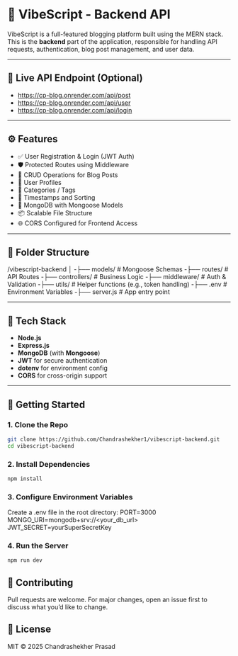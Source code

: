 # 📝 VibeScript - Backend API

VibeScript is a full-featured blogging platform built using the MERN stack. This is the **backend** part of the application, responsible for handling API requests, authentication, blog post management, and user data.

---

## 🔗 Live API Endpoint (Optional)

- https://cp-blog.onrender.com/api/post
- https://cp-blog.onrender.com/api/user
- https://cp-blog.onrender.com/api/login

---

## ⚙️ Features

- ✅ User Registration & Login (JWT Auth)
- 🛡 Protected Routes using Middleware
- 📝 CRUD Operations for Blog Posts
- 👥 User Profiles
- 🔖 Categories / Tags
- 📅 Timestamps and Sorting
- 🧾 MongoDB with Mongoose Models
- 📦 Scalable File Structure
- 🌐 CORS Configured for Frontend Access

---

## 📁 Folder Structure

/vibescript-backend
  │
  -├── models/ # Mongoose Schemas
  -├── routes/ # API Routes
  -├── controllers/ # Business Logic
  -├── middleware/ # Auth & Validation
  -├── utils/ # Helper functions (e.g., token handling)
  -├── .env # Environment Variables
  -├── server.js # App entry point

---

## 🧪 Tech Stack

- **Node.js**
- **Express.js**
- **MongoDB** (with **Mongoose**)
- **JWT** for secure authentication
- **dotenv** for environment config
- **CORS** for cross-origin support

---

## 🚀 Getting Started

### 1. Clone the Repo

```bash
git clone https://github.com/Chandrashekher1/vibescript-backend.git
cd vibescript-backend
```
### 2. Install Dependencies

``` bash
npm install
```
### 3. Configure Environment Variables 
Create a .env file in the root directory:
PORT=3000
MONGO_URI=mongodb+srv://<your_db_url>
JWT_SECRET=yourSuperSecretKey

### 4. Run the Server
``` bash
npm run dev
```
## 🧠 Contributing
Pull requests are welcome. For major changes, open an issue first to discuss what you’d like to change.

## 📄 License
MIT © 2025 Chandrashekher Prasad

